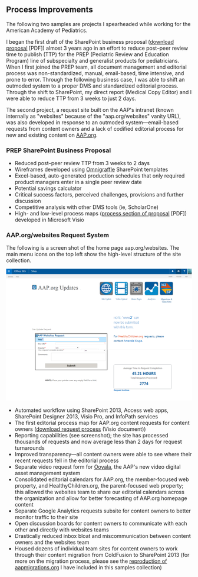 ## Process Improvements

The following two samples are projects I spearheaded while working for the American Academy of Pediatrics. 

I began the first draft of the SharePoint business proposal ([download proposal](/samples/docs/prep_sp_proposal.pdf) [PDF]) almost 3 years ago in an effort to reduce post&ndash;peer review time to publish (TTP) for the PREP (Pediatric Review and Education Program) line of subspecialty and generalist products for pediatricians. When I first joined the PREP team, all document management and editorial process was non-standardized, manual, email-based, time intensive, and prone to error. Through the following business case, I was able to shift an outmoded system to a proper DMS and standardized editorial process. Through the shift to SharePoint, my direct report (Medical Copy Editor) and I were able to reduce TTP from 3 weeks to just 2 days.

The second project, a request site built on the AAP's intranet (known internally as "websites" because of the "aap.org/websites" vanity URL), was also developed in response to an outmoded system&mdash;email-based requests from content owners and a lack of codified editorial process for new and existing content on [AAP.org](https://www.aap.org).

### PREP SharePoint Business Proposal  

* Reduced post&ndash;peer review TTP from 3 weeks to 2 days
* Wireframes developed using [Omnigraffle](https://www.omnigroup.com/omnigraffle) SharePoint templates
* Excel-based, auto-generated production schedules that only required product managers enter in a single peer review date
* Potential savings calculator
* Critical success factors, perceived challenges, provisions and further discussion
* Competitive analysis with other DMS tools (ie, ScholarOne)
* High- and low-level process maps ([process section of proposal](/samples/docs/prep_process.pdf) [PDF]) developed in Microsoft Visio

### AAP.org/websites Request System

The following is a screen shot of the home page aap.org/websites. The main menu icons on the top left show the high-level structure of the site collection.

![Screenshot of the homepage of the AAP.org internal request system built on SharePoint 2013](/assets/images/samples/aaporgwebsites.png)

* Automated workflow using SharePoint 2013, Access web apps, SharePoint Designer 2013, Visio Pro, and InfoPath services
* The first editorial process map for AAP.org content requests for content owners ([download request process](/samples/docs/request_process.vsdx) (Visio document)) 
* Reporting capabilities (see screenshot); the site has processed thousands of requests and now average less than 2 days for request turnarounds
* Improved transparency&mdash;all content owners were able to see where their recent requests fell in the editorial process
* Separate video request form for [Ooyala](http://www.ooyala.com/), the AAP's new video digital asset management system
* Consolidated editorial calendars for AAP.org, the member-focused web property, and HealthyChildren.org, the parent-focused web property; this allowed the websites team to share our editorial calendars across the organization and allow for better forecasting of AAP.org homepage content
* Separate Google Analytics requests subsite for content owners to better monitor traffic to their site
* Open discussion boards for content owners to communicate with each other and directly with websites teams
* Drastically reduced inbox bloat and miscommunication between content owners and the websites team
* Housed dozens of individual team sites for content owners to work through their content migration from ColdFusion to SharePoint 2013 (for more on the migration process, please see the [reproduction of aapmigrations.org](/samples/aapmigrations/process1/) I have included in this samples collection)